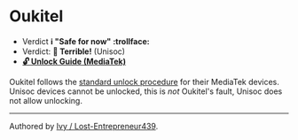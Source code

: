 # Oukitel 

* Verdict **ℹ️ "Safe for now" :trollface:**
* Verdict: **🍅 Terrible!** (Unisoc)
* [**🔓️ Unlock Guide (MediaTek)**](../../misc/generic-unlock.md)


Oukitel follows the [standard unlock procedure](../../misc/generic-unlock.md) for their MediaTek devices. Unisoc devices cannot be unlocked, this is *not* Oukitel's fault, Unisoc does not allow unlocking.
***
Authored by [Ivy / Lost-Entrepreneur439](https://github.com/Lost-Entrepreneur439).<br/>

